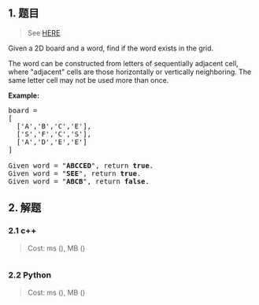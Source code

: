 ## 1. 题目

> See [HERE](https://leetcode.com/problems/word-search/).

<div><p>Given a 2D board and a word, find if the word exists in the grid.</p>

<p>The word can be constructed from letters of sequentially adjacent cell, where "adjacent" cells are those horizontally or vertically neighboring. The same letter cell may not be used more than once.</p>

<p><strong>Example:</strong></p>

<pre>board =
[
  ['A','B','C','E'],
  ['S','F','C','S'],
  ['A','D','E','E']
]

Given word = "<strong>ABCCED</strong>", return <strong>true</strong>.
Given word = "<strong>SEE</strong>", return <strong>true</strong>.
Given word = "<strong>ABCB</strong>", return <strong>false</strong>.
</pre>
</div>

## 2. 解题

### 2.1 c++

> Cost: ms (), MB ()

```cpp

```

### 2.2 Python

> Cost: ms (), MB ()

```python

```
